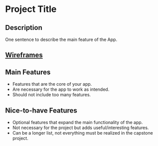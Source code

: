 # Project Title

## Description

One sentence to describe the main feature of the App.

## [Wireframes](https://www.excalidraw.com/#room=replace-this-link-with-your-excalidraw-session)

## Main Features

- Features that are the core of your app.
- Are necessary for the app to work as intended.
- Should not include too many features.

## Nice-to-have Features

- Optional features that expand the main functionality of the app.
- Not necessary for the project but adds useful/interesting features.
- Can be a longer list, not everything must be realized in the capstone project.
